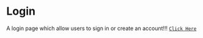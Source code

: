 # Login
A login page which allow users to sign in or create an account!!!
[`Click Here`](https://utkarsh-dixit-git.github.io/Login/)
